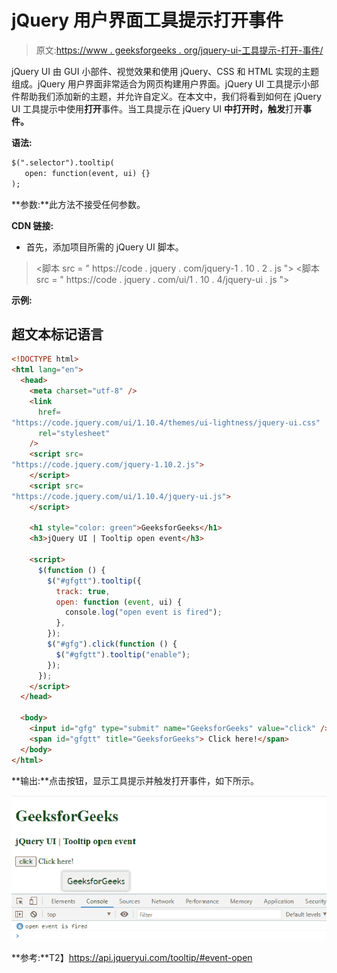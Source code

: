 # jQuery 用户界面工具提示打开事件

> 原文:[https://www . geeksforgeeks . org/jquery-ui-工具提示-打开-事件/](https://www.geeksforgeeks.org/jquery-ui-tooltips-open-event/)

jQuery UI 由 GUI 小部件、视觉效果和使用 jQuery、CSS 和 HTML 实现的主题组成。jQuery 用户界面非常适合为网页构建用户界面。jQuery UI 工具提示小部件帮助我们添加新的主题，并允许自定义。在本文中，我们将看到如何在 jQuery UI 工具提示中使用**打开**事件。当工具提示在 jQuery UI **中打开时，触发**打开**事件。**

**语法:**

```html
$(".selector").tooltip(
   open: function(event, ui) {}
);
```

**参数:**此方法不接受任何参数。

**CDN 链接:**

*   首先，添加项目所需的 jQuery UI 脚本。

> <link href="”https://code.jquery.com/ui/1.10.4/themes/ui-lightness/jquery-ui.css”" rel="”stylesheet”">
> <脚本 src = " https://code . jquery . com/jquery-1 . 10 . 2 . js "></脚本>
> <脚本 src = " https://code . jquery . com/ui/1 . 10 . 4/jquery-ui . js "></脚本>

**示例:**

## 超文本标记语言

```html
<!DOCTYPE html>
<html lang="en">
  <head>
    <meta charset="utf-8" />
    <link
      href=
"https://code.jquery.com/ui/1.10.4/themes/ui-lightness/jquery-ui.css"
      rel="stylesheet"
    />
    <script src=
"https://code.jquery.com/jquery-1.10.2.js">
    </script>
    <script src=
"https://code.jquery.com/ui/1.10.4/jquery-ui.js">
    </script>

    <h1 style="color: green">GeeksforGeeks</h1>
    <h3>jQuery UI | Tooltip open event</h3>

    <script>
      $(function () {
        $("#gfgtt").tooltip({
          track: true,
          open: function (event, ui) {
            console.log("open event is fired");
          },
        });
        $("#gfg").click(function () {
          $("#gfgtt").tooltip("enable");
        });
      });
    </script>
  </head>

  <body>
    <input id="gfg" type="submit" name="GeeksforGeeks" value="click" />
    <span id="gfgtt" title="GeeksforGeeks"> Click here!</span>
  </body>
</html>
```

**输出:**点击按钮，显示工具提示并触发打开事件，如下所示。

![](img/700bf2bac5c2f8d4220a9e029e7d2419.png)

**参考:**T2】https://api.jqueryui.com/tooltip/#event-open
